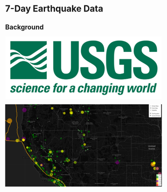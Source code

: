 # 7-Day Earthquake Data

## Background

![1-Logo](Images/1-Logo.png)

![screenshot](screenshot.PNG)
